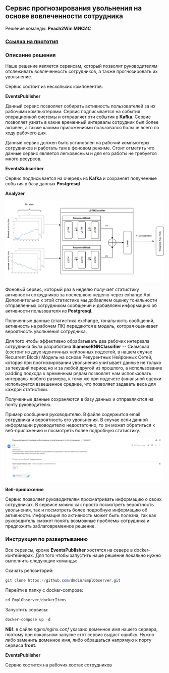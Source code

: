 ## Сервис прогнозирования увольнения на основе вовлеченности сотрудника

Решение команды: **Peach2Win МИСИС**

### [Ссылка на прототип](https://misis1.ru/)

### Описание решения

Наше решение является сервисам, который позволит руководителям отслеживать вовлеченность сотрудников, а также прогнозировать их увольнение.

Сервис состоит из нескольких компонентов:

**EventsPublisher**

Данный сервис позволяет собирать активность пользователей за их рабочими компьютерами. Сервис подписывается на события операционной системы и отправляет эти события в **Kafka**. Сервис позволяет узнать в какие временный интервалы сотрудник был более активен, а также какими приложениями пользовался больше всего по ходу рабочего дня.

Данные сервис должен быть установлен на рабочий компьютеры сотрудников и работать там в фоновом режиме. Стоит отметить что данные сервис является легковесным и для его работы не требуется много ресурсов.

**EventsSubscriber**

Сервис подписывается на очередь из **Kafka** и сохраняет полученные события в базу данных **Postgresql**

**Analyzer**

![image](./docs/rnn_architecture.png)

Фоновый сервис, который раз в неделю получает статистику активности сотрудников за последнюю неделю через exhange Api. Дополнительно к этой статистике мы добавляем оценку тональности отправленных сотрудником сообщений и добавляем информацию об активности пользователя из **Postgresql**.

Полученные данные (статистика exchange, тональность сообщений, активность на рабочем ПК) передаются в модель, которая оценивает вероятность увольнения сотрудника.

Для того чтобы эффективно обрабатывать два рабочих интервала сотрудника была разработана **SiameseRNNClassifier** -- Сиамская (состоит из двух идентичных нейронных подсетей, в нашем случае Recurrent Block) Модель на основе Рекурентных Нейронных Сетей, которая при прогнозировании увольнения учитывает данные не только за текущий период но и за любой другой из прошлого, а использование padding подхода к временным рядам позвоялет нам использовать интервалы любого размера, к тому же при подсчете финальной оценки используется взвешенное среднее, что позволяет задавать веса для каждой статистики.

Полученные данные сохраняются в базу данных и отправляются на почту руководителю.

Пример сообщения руководителю. В файле содержится email сотрудника и вероятность его увольнения. В случае если данной информации руководителю недостаточно, то он может обратиться к веб-приложению и посмотреть более подробную статистику.

![image-20231216183928682](./docs/email_report_example.png)

**Веб-приложение**

Сервис позволяет руководителям просматривать информацию о своих сотрудниках. В сервисе можно как просто посмотреть вероятность увольнения, так и посмотреть более подробную информацию об активности. Информация по активность может быть полезна, так как руководитель сможет понять возможные проблемы сотрудника и предложить заблаговременное решение.

### **Инструкция по развертыванию**

Все сервисы, кроме **EventsPublisher** хостятся на севере в docker-контейнерах. Для того чтобы запустить наше решение локально нужно выполнить следующие команды:

Скачать репозиторий:

```powershell
git clone https://github.com/dmdin/EmplObserver.git
```

Перейти в папку с docker-compose:

```powershell
cd EmplObserver/dockerItems
```

Запустить сервисы:

```powershell
docker-compose up -d
```

**NB!**: в файле _nginx/nginx.conf_ указано доменное имя нашего сервера, поэтому при локальном запуске этот сервис выдаст ошибку. Нужно либо заменить доменное имя, либо обращаться напрямую к порту сервиса **front**.

**EventsPublisher**

Сервис хостится на рабочих хостах сотрудников
